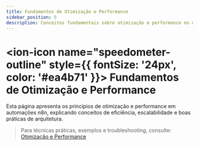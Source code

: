 ```yaml
---
title: Fundamentos de Otimização e Performance
sidebar_position: 5
description: Conceitos fundamentais sobre otimização e performance no n8n.
---
```


# <ion-icon name="speedometer-outline" style={{ fontSize: '24px', color: '#ea4b71' }}></ion-icon> Fundamentos de Otimização e Performance

Esta página apresenta os princípios de otimização e performance em automações n8n, explicando conceitos de eficiência, escalabilidade e boas práticas de arquitetura.

> Para técnicas práticas, exemplos e troubleshooting, consulte:
> [Otimização e Performance](../../../usando-n8n/workflows/otimizar.md)

